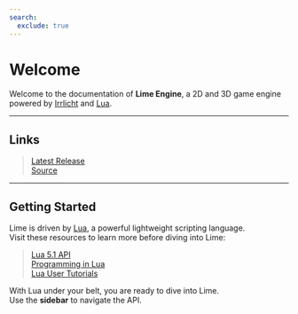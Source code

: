 ```yaml
---
search:
  exclude: true
---
```


# Welcome
Welcome to the documentation of **Lime Engine**, a 2D and 3D game engine powered by [Irrlicht](https://irrlicht.sourceforge.io/) and [Lua](https://www.lua.org/).

---

## Links
> [Latest Release](https://github.com/darttheg/Lime/releases/download/Release/Lime-Release-x64.zip)  
> [Source](https://github.com/darttheg/Lime/tree/main)

---

## Getting Started
Lime is driven by [Lua](https://www.lua.org/), a powerful lightweight scripting language.  
Visit these resources to learn more before diving into Lime:

> [Lua 5.1 API](https://www.lua.org/manual/5.1/)  
> [Programming in Lua](https://lua.org/pil/)  
> [Lua User Tutorials](http://lua-users.org/wiki/TutorialDirectory)  

With Lua under your belt, you are ready to dive into Lime.  
Use the **sidebar** to navigate the API.